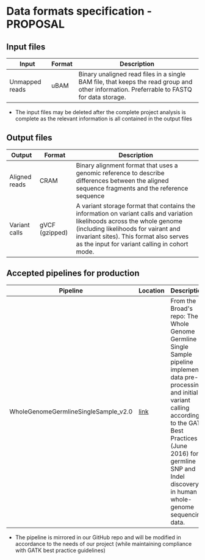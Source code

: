# Data formats specification - PROPOSAL
## Input files
Input | Format | Description
--- | --- | ---
Unmapped reads | uBAM | Binary unaligned read files in a single BAM file, that keeps the read group and other information. Preferrable to FASTQ for data storage. 
* The input files may be deleted after the complete project analysis is complete as the relevant information is all contained in the output files

## Output files
Output | Format | Description
--- | --- | ---
Aligned reads | CRAM | Binary alignment format that uses a genomic reference to describe differences between the aligned sequence fragments and the reference sequence
Variant calls | gVCF (gzipped) | A variant storage format that contains the information on variant calls and variation likelihoods across the whole genome (including likelihoods for vairant and invariant sites). This format also serves as the input for variant calling in cohort mode. 

## Accepted pipelines for production
Pipeline | Location | Description
--- | --- | ---
WholeGenomeGermlineSingleSample_v2.0 | [link](https://github.com/broadinstitute/warp/tree/develop/pipelines/broad/dna_seq/germline/single_sample/wgs) | From the Broad's repo: The Whole Genome Germline Single Sample pipeline implements data pre-processing and initial variant calling according to the GATK Best Practices (June 2016) for germline SNP and Indel discovery in human whole-genome sequencing data.

* The pipeline is mirrored in our GitHub repo and will be modified in accordance to the needs of our project (while maintaining compliance with GATK best practice guidelines)
